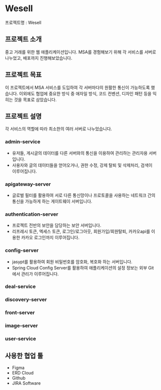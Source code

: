 # Wesell
프로젝트명 : Wesell

## 프로젝트 소개
중고 거래를 위한 웹 애플리케이션입니다.
MSA를 경험해보기 위해 각 서비스를 서버로 나누었고, 배포까지 진행해보았습니다.

## 프로젝트 목표
이 프로젝트에서 MSA 서비스를 도입하여 각 서버마다의 원활한 통신이 가능하도록 했습니다.
이외에도 협업에 중요한 방식 중 애자일 방식, 코드 컨벤션, 디자인 패턴 등을 익히는 것을 목표로 삼았습니다.

## 프로젝트 설명
각 서비스의 역할에 따라 최소한의 여러 서버로 나누었습니다.

### admin-service
- 유저들, 게시글의 데이터를 다른 서버와의 통신을 이용하여 관리하는 관리자용 서버입니다.
- 사용자와 글의 데이터들을 얻어오거나, 권한 수정, 강제 탈퇴 및 삭제처리, 검색이 이루어집니다.
### apigateway-server
- 글로벌 필터를 활용하여 서로 다른 통신망이나 프로토콜을 사용하는 네트워크 간의 통신을 가능하게 하는 게이트웨이 서버입니다.
### authentication-server
- 프로젝트 전반의 보안을 담당하는 보안 서버입니다.
- 리프레시 토큰, 엑세스 토큰, 로그인/로그아웃, 회원가입/회원탈퇴, 카카오api를 이용한 카카오 로그인까지 이루어집니다.
### config-server
- jasypt를 활용하여 회원 비밀번호를 암호화, 복호화 하는 서버입니다.
- Spring Cloud Config Server를 활용하여 애플리케이션의 설정 정보는 외부 Git에서 관리가 이루어집니다.
### deal-service
### discovery-server
### front-server
### image-server
### user-service

## 사용한 협업 툴
- Figma
- ERD Cloud
- Github
- JIRA Software
